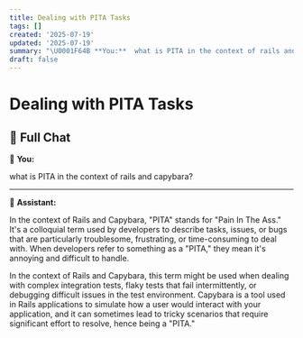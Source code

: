 ```yaml
---
title: Dealing with PITA Tasks
tags: []
created: '2025-07-19'
updated: '2025-07-19'
summary: "\U0001F64B **You:**  what is PITA in the context of rails and capybara?"
draft: false
---
```


# Dealing with PITA Tasks

## 🧠 Full Chat

🙋 **You:**

what is PITA in the context of rails and capybara?

---

🤖 **Assistant:**

In the context of Rails and Capybara, "PITA" stands for "Pain In The Ass." It's a colloquial term used by developers to describe tasks, issues, or bugs that are particularly troublesome, frustrating, or time-consuming to deal with. When developers refer to something as a "PITA," they mean it's annoying and difficult to handle.

In the context of Rails and Capybara, this term might be used when dealing with complex integration tests, flaky tests that fail intermittently, or debugging difficult issues in the test environment. Capybara is a tool used in Rails applications to simulate how a user would interact with your application, and it can sometimes lead to tricky scenarios that require significant effort to resolve, hence being a "PITA."